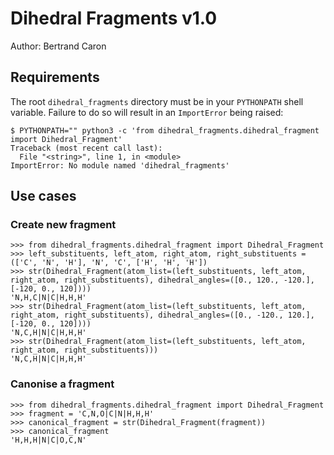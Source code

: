 # Dihedral Fragments v1.0

Author: Bertrand Caron

## Requirements

The root `dihedral_fragments` directory must be in your `PYTHONPATH` shell variable.
Failure to do so will result in an `ImportError` being raised:

```
$ PYTHONPATH="" python3 -c 'from dihedral_fragments.dihedral_fragment import Dihedral_Fragment'
Traceback (most recent call last):
  File "<string>", line 1, in <module>
ImportError: No module named 'dihedral_fragments'
```

## Use cases

### Create new fragment

```
>>> from dihedral_fragments.dihedral_fragment import Dihedral_Fragment
>>> left_substituents, left_atom, right_atom, right_substituents = (['C', 'N', 'H'], 'N', 'C', ['H', 'H', 'H'])
>>> str(Dihedral_Fragment(atom_list=(left_substituents, left_atom, right_atom, right_substituents), dihedral_angles=([0., 120., -120.], [-120, 0., 120])))
'N,H,C|N|C|H,H,H'
>>> str(Dihedral_Fragment(atom_list=(left_substituents, left_atom, right_atom, right_substituents), dihedral_angles=([0., -120., 120.], [-120, 0., 120])))
'N,C,H|N|C|H,H,H'
>>> str(Dihedral_Fragment(atom_list=(left_substituents, left_atom, right_atom, right_substituents)))
'N,C,H|N|C|H,H,H'
```

### Canonise a fragment

```
>>> from dihedral_fragments.dihedral_fragment import Dihedral_Fragment
>>> fragment = 'C,N,O|C|N|H,H,H'
>>> canonical_fragment = str(Dihedral_Fragment(fragment))
>>> canonical_fragment
'H,H,H|N|C|O,C,N'
```
